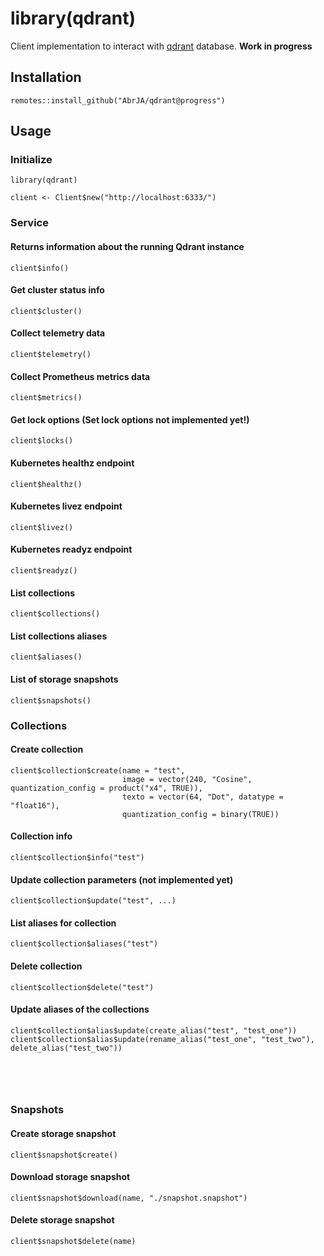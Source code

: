 # library(qdrant)

Client implementation to interact with [qdrant](https://github.com/qdrant/qdrant) database. **Work in progress**

## Installation

```
remotes::install_github("AbrJA/qdrant@progress")
```

## Usage

### Initialize

```
library(qdrant)

client <- Client$new("http://localhost:6333/")
```

### Service

#### Returns information about the running Qdrant instance

```
client$info()
```

#### Get cluster status info

```
client$cluster()
```

#### Collect telemetry data

```
client$telemetry()
```

#### Collect Prometheus metrics data

```
client$metrics()
```

#### Get lock options (Set lock options not implemented yet!)

```
client$locks()
```

#### Kubernetes healthz endpoint

```
client$healthz()
```

#### Kubernetes livez endpoint

```
client$livez()
```

#### Kubernetes readyz endpoint

```
client$readyz()
```

#### List collections

```
client$collections()
```

#### List collections aliases

```
client$aliases()
```

#### List of storage snapshots

```
client$snapshots()
```

### Collections

#### Create collection

```
client$collection$create(name = "test", 
                         image = vector(240, "Cosine", quantization_config = product("x4", TRUE)),
                         texto = vector(64, "Dot", datatype = "float16"), 
                         quantization_config = binary(TRUE))
```

#### Collection info

```
client$collection$info("test")
```

#### Update collection parameters (not implemented yet)

```
client$collection$update("test", ...)
```

#### List aliases for collection

```
client$collection$aliases("test")
```

#### Delete collection

```
client$collection$delete("test")
```

#### Update aliases of the collections

```
client$collection$alias$update(create_alias("test", "test_one"))
client$collection$alias$update(rename_alias("test_one", "test_two"), delete_alias("test_two"))
```

#### 

```

```

#### 

```

```

#### 

```

```

### Snapshots

#### Create storage snapshot

```
client$snapshot$create()
```

#### Download storage snapshot

```
client$snapshot$download(name, "./snapshot.snapshot")
```

#### Delete storage snapshot

```
client$snapshot$delete(name)
```
